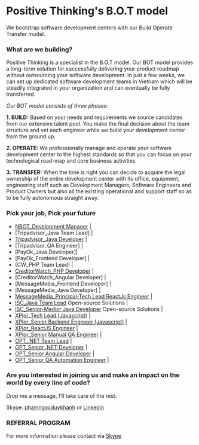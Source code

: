 # Positive Thinking's B.O.T model

We bootstrap software development centers with our Build Operate Transfer model.

### What are we building? 
Positive Thinking is a specialist in the B.O.T model. Our BOT model provides a long-term solution for successfully delivering your product roadmap without outsourcing your software development. In just a few weeks, we can set up dedicated software development teams in Vietnam which will be steadily integrated in your organization and can eventually be fully transferred.

_Our BOT model consists of three phases:_

**1. BUILD:** Based on your needs and requirements we source candidates from our extensive talent pool. You make the final decision about the team structure and vet each engineer while we build your development center from the ground up.

**2. OPERATE:** We professionally manage and operate your software development center to the highest standards so that you can focus on your technological road-map and core business activities.

**3. TRANSFER:** When the time is right you can decide to acquire the legal ownership of the entire development center with its office, equipment, engineering staff such as Development Managers, Software Engineers and Product Owners but also all the existing operational and support staff so as to be fully autonomous straight away.
### Pick your job, Pick your future
- [NBOT_Development Manager](https://careers.positivethinking.tech/ptc_jobs/development-manager-ho-chi-minh-bot/) | 
- [Tripadvisor_Java Team Lead] |
- [Tripadvisor_Java Developer](https://careers.positivethinking.tech/ptc_jobs/senior-medior-java-developer-ota/) |
- [Tripadvisor_QA Engineer] |
- [PayOk_Java Developer]|
- [PayOk_Frontend Developer] |
- [CW_PHP Team Lead] |
- [CreditorWatch_PHP Developer](https://careers.positivethinking.tech/ptc_jobs/senior-php-developer-cw/) |
- [CreditorWatch_Angular Developer] |
- [MessageMedia_Frontend Developer] |
- [MessageMedia_Java Developer] |
- [MessageMedia_Principal-Tech Lead ReactJs Engineer](https://careers.positivethinking.tech/ptc_jobs/principal-techlead-reactjs-engineer-mm/) |
- [ISC_Java Team Lead](https://careers.positivethinking.tech/ptc_jobs/java-team-lead-isc/) Open-source Solutions |  
- [ISC_Senior-Medior Java Developer](https://careers.positivethinking.tech/ptc_jobs/senior-medior-java-developer-isc/) Open-source Solutions | 
- [XPlor_Tech Lead (Javascript)](https://careers.positivethinking.tech/ptc_jobs/technical-lead-javascript-xplor/) | 
- [XPlor_Senior Backend Engineer (Javascript)](https://careers.positivethinking.tech/ptc_jobs/senior-backend-engineer-javascript-xplor/) | 
- [XPlor_ReactJS Engineer](https://careers.positivethinking.tech/ptc_jobs/reactjs-engineer-xplor/) | 
- [XPlor_Senior Manual QA Engineer](https://careers.positivethinking.tech/ptc_jobs/senior-manual-qa-engineer-xplor/) | 
- [OPT_.NET Team Lead](https://careers.positivethinking.tech/ptc_jobs/net-team-lead-opt/) | 
- [OPT_Senior .NET Developer](https://careers.positivethinking.tech/ptc_jobs/senior-net-developer-opt/) | 
- [OPT_Senior Angular Developer](https://careers.positivethinking.tech/ptc_jobs/senior-angular-developer-opt/) | 
- [OPT_Senior QA Automation Engineer](https://careers.positivethinking.tech/ptc_jobs/senior-qa-automation-engineer-opt/) | 

### Are you interested in joining us and make an impact on the world by every line of code?

Drop me a message, I'll take care of the rest:

Skype: [phamngocduykhanh](https://join.skype.com/invite/iM2bQCkTJ3N8) or [Linkedin](https://www.linkedin.com/in/khanhpnd/)

### REFERRAL PROGRAM
For more information please contact via [Skype](https://join.skype.com/invite/iM2bQCkTJ3N8)
